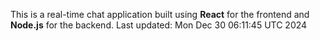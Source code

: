 This is a real-time chat application built using **React** for the frontend and **Node.js** for the backend.
Last updated: Mon Dec 30 06:11:45 UTC 2024
